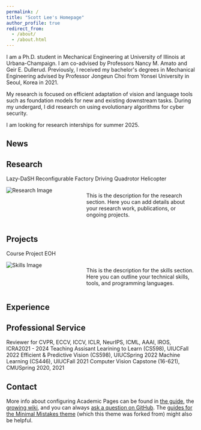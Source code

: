 ```yaml
---
permalink: /
title: "Scott Lee's Homepage"
author_profile: true
redirect_from: 
  - /about/
  - /about.html
---
```


I am a Ph.D. student in Mechanical Engineering at University of Illinois at Urbana-Champaign. I am co-advised by Professors Nancy M. Amato and Geir E. Dullerud. 
Previously, I received my bachelor's  degrees in Mechanical Engineering advised by Professor Jongeun Choi from Yonsei University in Seoul, Korea in 2021. 

My research is focused on efficient adaptation of vision and language tools such as foundation models for new and existing downstream tasks. During my undergard, I did research on using evolutionary algorithms for cyber security.


I am looking for research interships for summer 2025.

News
------ 



Research
------
Lazy-DaSH
Reconfigurable Factory
Driving
Quadrotor
Helicopter
<div style="display: flex; flex-direction: row; align-items: flex-start; margin-bottom: 20px;">
  <div style="width: 40%; padding-right: 20px;">
    <img src="https://via.placeholder.com/150" alt="Research Image" style="max-width: 100%; height: auto;">
  </div>
  <div style="width: 60%;">
    <p>This is the description for the research section. Here you can add details about your research work, publications, or ongoing projects.</p>
  </div>
</div>


Projects
------
Course Project
EOH

<div style="display: flex; flex-direction: row; align-items: flex-start; margin-bottom: 20px;">
  <div style="width: 40%; padding-right: 20px;">
    <img src="https://via.placeholder.com/150" alt="Skills Image" style="max-width: 100%; height: auto;">
  </div>
  <div style="width: 60%;">
    <p>This is the description for the skills section. Here you can outline your technical skills, tools, and programming languages.</p>
  </div>
</div>


Experience
------


Professional Service
------
Reviewer for CVPR, ECCV, ICCV, ICLR, NeurIPS, ICML, AAAI, IROS, ICRA2021 - 2024
Teaching Assisant
Learining to Learn (CS598), UIUCFall 2022
Efficient & Predictive Vision (CS598), UIUCSpring 2022
Machine Learning (CS446), UIUCFall 2021
Computer Vision Capstone (16-621), CMUSpring 2020, 2021



Contact
------ 
More info about configuring Academic Pages can be found in [the guide](https://academicpages.github.io/markdown/), the [growing wiki](https://github.com/academicpages/academicpages.github.io/wiki), and you can always [ask a question on GitHub](https://github.com/academicpages/academicpages.github.io/discussions). The [guides for the Minimal Mistakes theme](https://mmistakes.github.io/minimal-mistakes/docs/configuration/) (which this theme was forked from) might also be helpful.
